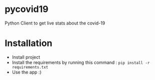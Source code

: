 # pycovid19
 Python Client to get live stats about the covid-19

# Installation
* Install project
* Install the requirements by running this command : `pip install -r requirements.txt`
* Use the app :)
